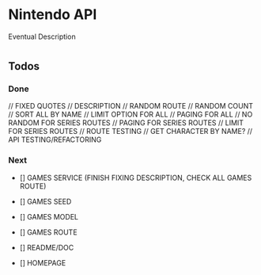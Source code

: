 # Nintendo API

Eventual Description

# 

## Todos

### Done
// FIXED QUOTES
// DESCRIPTION
// RANDOM ROUTE
// RANDOM COUNT
// SORT ALL BY NAME
// LIMIT OPTION FOR ALL
// PAGING FOR ALL
// NO RANDOM FOR SERIES ROUTES
// PAGING FOR SERIES ROUTES
// LIMIT FOR SERIES ROUTES
// ROUTE TESTING
// GET CHARACTER BY NAME?
// API TESTING/REFACTORING

### Next

- [] GAMES SERVICE (FINISH FIXING DESCRIPTION, CHECK ALL GAMES ROUTE)
- [] GAMES SEED
- [] GAMES MODEL
- [] GAMES ROUTE

- [] README/DOC
- [] HOMEPAGE